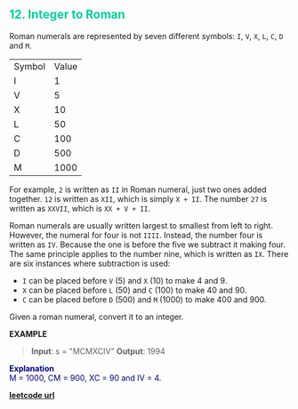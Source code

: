 <h2 style="color:#0C9;">12. Integer to Roman</h2>

Roman numerals are represented by seven different symbols: `I`, `V`, `X`, `L`, `C`, `D` and `M`.

<table>
<tr>
<td>Symbol</td><td>Value</td>
</tr>
<tr>
<td>I</td><td>1</td>
</tr>
<tr>
<td>V</td><td>5</td>
</tr>
<tr>
<td>X</td><td>10</td>
</tr>
<tr>
<td>L</td><td>50</td>
</tr>
<tr>
<td>C</td><td>100</td>
</tr>
<tr>
<td>D</td><td>500</td>
</tr>
<tr>
<td>M</td><td>1000</td>
</tr>
</table>

For example, `2` is written as `II` in Roman numeral, just two ones added together. `12` is written as `XII`, which is simply `X + II`. The number `27` is written as `XXVII`, which is `XX + V + II`.

Roman numerals are usually written largest to smallest from left to right. However, the numeral for four is not `IIII`. Instead, the number four is written as `IV`. Because the one is before the five we subtract it making four. The same principle applies to the number nine, which is written as `IX`. There are six instances where subtraction is used:

-   `I` can be placed before `V` (5) and `X` (10) to make 4 and 9. 
-   `X` can be placed before `L` (50) and `C` (100) to make 40 and 90. 
-   `C` can be placed before `D` (500) and `M` (1000) to make 400 and 900.

Given a roman numeral, convert it to an integer.

**EXAMPLE**
>**Input**: s = "MCMXCIV"
**Output**: 1994
<p style="color:#007;">
<b>Explanation</b><br>
M = 1000, CM = 900, XC = 90 and IV = 4.
</p>

**[leetcode url](https://leetcode.com/problems/roman-to-integer/description)**